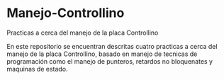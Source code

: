# Manejo-Controllino
Practicas a cerca del manejo de la placa Controllino


En este repositorio se encuentran descritas cuatro practicas a cerca del manejo de la placa Controllino, basado en manejo de tecnicas de programación como el manejo de punteros, retardos no bloquenates y maquinas de estado.
